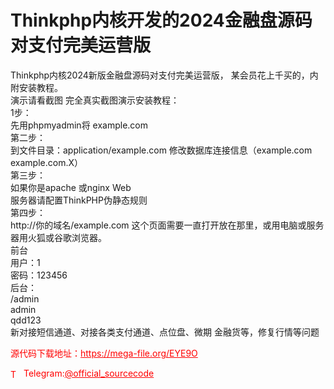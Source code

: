 # Thinkphp内核开发的2024金融盘源码对支付完美运营版

Thinkphp内核2024新版金融盘源码对支付完美运营版， 某会员花上千买的，内附安装教程。<br>演示请看截图 完全真实截图演示安装教程：<br>1步：<br>先用phpmyadmin将 example.com<br>第二步：<br>到文件目录：application/example.com 修改数据库连接信息（example.com example.com.X）<br>第三步：<br>如果你是apache 或nginx Web<br>服务器请配置ThinkPHP伪静态规则<br>第四步：<br>http://你的域名/example.com 这个页面需要一直打开放在那里，或用电脑或服务器用火狐或谷歌浏览器。<br>前台<br>用户：1<br>密码：123456<br>后台：<br>/admin<br>admin<br>qdd123<br>新对接短信通道、对接各类支付通道、点位盘、微期 金融货等，修复行情等问题<br>


<p style="color: red;">源代码下载地址：<a href="https://mega-file.org/EYE9O" style="color: red;">https://mega-file.org/EYE9O</a></p><p style="color: red;"><img src="https://cdn-icons-png.flaticon.com/512/2111/2111646.png" alt="Telegram Icon" style="width: 16px; vertical-align: middle; margin-right: 5px;">Telegram:<a href="https://t.me/official_sourcecode" style="color: red;">@official_sourcecode</a></p>